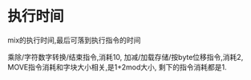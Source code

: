 # 执行时间

mix的执行时间,最后可落到执行指令的时间

乘除/字符数字转换/结束指令,消耗10,
加减/加载存储/按byte位移指令,消耗2,
MOVE指令消耗和字块大小相关,是1+2mod大小,
剩下的指令消耗都是1.
